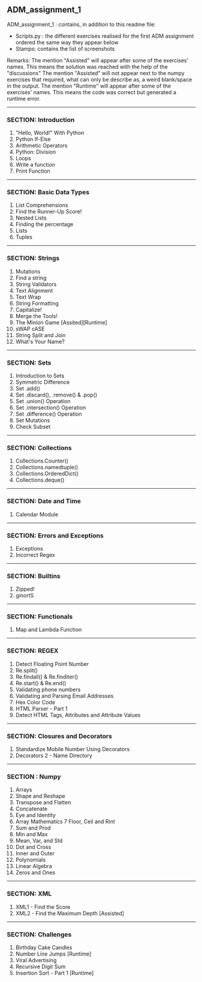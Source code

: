 ## ADM_assignment_1

ADM_assignment_1 : contains, in addition to this readme file:
- Scripts.py : the different exercises realised for the first ADM assignment ordered the same way they appear below
- Stamps: contains the list of screenshots


Remarks:
The mention "Assisted" will appear after some of the exercises' names. This means the solution was reached with the help of the "discussions"
The mention "Assisted" will not appear next to the numpy exercises that required, what can only be describe as, a weird blank/space in the output.
The mention "Runtime" will appear after some of the exercises' names. This means the code was correct but generated a runtime error.

---
### SECTION: Introduction
1. "Hello, World!" With Python
2. Python If-Else
3. Arithmetic Operators
4. Python: Division
5. Loops
6. Write a function
7. Print Function
---

### SECTION: Basic Data Types
1. List Comprehensions
2. Find the Runner-Up Score!
3. Nested Lists
4. Finding the percentage
5. Lists
6. Tuples

---

### SECTION: Strings
1. Mutations
2. Find a string
3. String Validators
4. Text Alignment
5. Text Wrap
6. String Formatting
7. Capitalize!
8. Merge the Tools!
9. The Minion Game [Assited][Runtime]
10. sWAP cASE
11. String Split and Join
12. What's Your Name?
---

### SECTION: Sets
1. Introduction to Sets
2. Symmetric Difference
3. Set .add()
4. Set .discard(), .remove() & .pop()
5. Set .union() Operation
6. Set .intersection() Operation
7. Set .difference() Operation
8. Set Mutations
9. Check Subset
---

### SECTION: Collections
1. Collections.Counter()
2. Collections.namedtuple()
3. Collections.OrderedDict()
4. Collections.deque()
---

### SECTION: Date and Time
1. Calendar Module
---

### SECTION: Errors and Exceptions
1. Exceptions        
2. Incorrect Regex 
---

### SECTION: Builtins
1. Zipped!
2. ginortS
---

### SECTION: Functionals
1. Map and Lambda Function
---

### SECTION: REGEX
1. Detect Floating Point Number
2. Re.split()
3. Re.findall() & Re.finditer()
4. Re.start() & Re.end()
5. Validating phone numbers
6. Validating and Parsing Email Addresses
7. Hex Color Code
8. HTML Parser - Part 1
9. Detect HTML Tags, Attributes and Attribute Values
---

### SECTION: Closures and Decorators
1. Standardize Mobile Number Using Decorators
2. Decorators 2 - Name Directory
---

### SECTION : Numpy
1. Arrays
2. Shape and Reshape
3. Transpose and Flatten
4. Concatenate
5. Eye and Identity
6. Array Mathematics
7 Floor, Ceil and Rint
8. Sum and Prod
9. Min and Max
10. Mean, Var, and Std
11. Dot and Cross
12. Inner and Outer
13. Polynomials
14. Linear Algebra
15. Zeros and Ones
---

### SECTION: XML
1. XML1 - Find the Score
2. XML2 - Find the Maximum Depth [Assisted]
---

### SECTION: Challenges
1. Birthday Cake Candles
2. Number Line Jumps [Runtime]
3. Viral Advertising
4. Recursive Digit Sum
5. Insertion Sort - Part 1 [Runtime]
